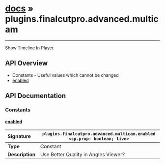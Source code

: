 # [docs](index.md) » plugins.finalcutpro.advanced.multicam
---

Show Timeline In Player.

## API Overview
* Constants - Useful values which cannot be changed
 * [enabled](#enabled)

## API Documentation

### Constants

#### [enabled](#enabled)
| <span style="float: left;">**Signature**</span> | <span style="float: left;">`plugins.finalcutpro.advanced.multicam.enabled <cp.prop: boolean; live>` </span>                                                          |
| -----------------------------------------------------|---------------------------------------------------------------------------------------------------------|
| **Type**                                             | Constant |
| **Description**                                      | Use Better Quality in Angles Viewer? |

